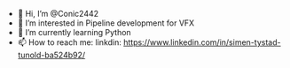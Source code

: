 - 👋 Hi, I’m @Conic2442
- 👀 I’m interested in Pipeline development for VFX
- 🌱 I’m currently learning Python
- 📫 How to reach me: linkdin: https://www.linkedin.com/in/simen-tystad-tunold-ba524b92/
